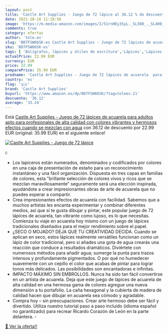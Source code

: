 ```yaml
---
layout: post
title: 'Castle Art Supplies - Juego de 72 lápice al 36.12 % de descuento'
date: 2021-10-18 11:18:56
image: 'https://m.media-amazon.com/images/I/51rnHEy3SyL._SL500_._SL400_.jpg'
comments: true
category: ofertas
author: 'tole.es'
slug: 'B07FSW66SK-es Castle Art Supplies - Juego de 72 lápices de acuarela para...'
sku: 'B07FSW66SK-es'
tags: [ 'Bolígrafos, lápices y útiles de escritura','Lápices','Lápices de colores para adultos','Oficina y papelería','castle art supplies','lápices', ]
actualPrice: 22.99 EUR
currency: EUR
price: 22.99
comparePrice: 35.99 EUR
prodname: 'Castle Art Supplies - Juego de 72 lápices de acuarela  para adultos  apto para profesionales  de alta calidad  con colores vibrantes y hermosos efectos cuando se mezclan con agua'
country: 'es'
flag: '🇪🇸'
brand: 'Castle Art Supplies'
buyurl: 'https://www.amazon.es/dp/B07FSW66SK/?tag=tolees-21'
descuento: '36.12'
average: '33.24'
---
```


Está [Castle Art Supplies - Juego de 72 lápices de acuarela  para adultos  apto para profesionales  de alta calidad  con colores vibrantes y hermosos efectos cuando se mezclan con agua](https://www.amazon.es/dp/B07FSW66SK/?tag=tolees-21) con 36.12 de descuento por 22.99 EUR (original: 35.99 EUR) en el siguiente enlace!

[![Castle Art Supplies - Juego de 72 lápice](https://m.media-amazon.com/images/I/51rnHEy3SyL._SL500_._SL400_.jpg)](https://www.amazon.es/dp/B07FSW66SK/?tag=tolees-21)

ℹ️:

- Los lapiceros están numerados, denominados y codificados por colores en una caja de presentación de estaño para un reconocimiento instantáneo y una fácil organización. Dispuesta en tres capas en familias de colores, esta "brillante selección de colores vivos y ricos que se mezclan maravillosamente" seguramente será una elección inspirada, ayudándote a crear impresionantes obras de arte de acuarela que no puedes esperar a compartir.
- Crea impresionantes efectos de acuarela con facilidad. Sabemos que a muchos artistas les encanta experimentar y combinar diferentes medios, así que si te gusta dibujar y pintar, este popular juego de 72 lápices de acuarela, tan vibrante como lujoso, es lo que necesitas. Comienza tu viaje en acuarela hoy mismo con un juego de lápices tradicionales diseñados para el mejor rendimiento sobre el papel.
- ¿SECO O MOJADO? DEJA QUE TU CREATIVIDAD DECIDA. Cuando se aplican en seco, estos lápices realmente versátiles funcionan como un lápiz de color tradicional, pero si añades una gota de agua crearás una reacción que conduce a resultados dramáticos. Diviértete con numerosos métodos para añadir agua; sumerge la punta para trazos intensos y profundamente pigmentados. O por qué no humedecer suavemente con un cepillo el color que acabas de pintar para lograr tonos más delicados. Las posibilidades son encantadoras e infinitas.
- IMPACTO MÁXIMO SIN EMBROLLOS. Nunca ha sido tan fácil convertirse en un artista de acuarela. Deja que este juego de lápices de acuarela de alta calidad en una hermosa gama de colores agregue una nueva dimensión a tu portafolio. La caña hexagonal y la cubierta de madera de calidad hacen que dibujar en acuarela sea cómodo y agradable.
- Compra hoy – sin preocupaciones. Crear arte hermoso debe ser fácil y divertido. Utiliza nuestro tutorial paso a paso incluido (idioma español no garantizado) para recrear Ricardo Corazón de León en la parte delantera. -

[🛒 Ver la oferta!!](https://www.amazon.es/dp/B07FSW66SK/?tag=tolees-21)

